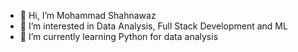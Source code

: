 - 👋 Hi, I’m Mohammad Shahnawaz
- 👀 I’m interested in Data Analysis, Full Stack Development and ML
- 🌱 I’m currently learning Python for data analysis

<!---
nawaz258/nawaz258 is a ✨ special ✨ repository because its `README.md` (this file) appears on your GitHub profile.
You can click the Preview link to take a look at your changes.
--->
